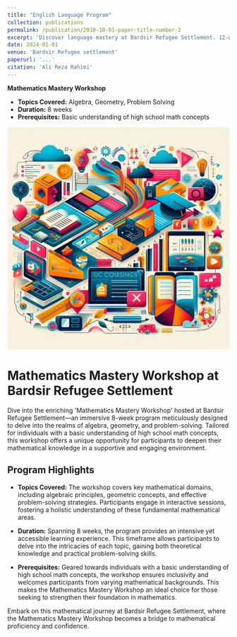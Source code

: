 ```yaml
---
title: "English Language Program"
collection: publications
permalink: /publication/2010-10-01-paper-title-number-2
excerpt: 'Discover language mastery at Bardsir Refugee Settlement. 12-week English Program.'
date: 2024-01-01
venue: 'Bardsir Refugee settlement'
paperurl: '...'
citation: 'Ali Reza Rahimi'
---
```

**Mathematics Mastery Workshop**

- **Topics Covered:** Algebra, Geometry, Problem Solving
- **Duration:** 8 weeks
- **Prerequisites:** Basic understanding of high school math concepts

![Alt Text](/images/course.jpg)

# Mathematics Mastery Workshop at Bardsir Refugee Settlement

Dive into the enriching 'Mathematics Mastery Workshop' hosted at Bardsir Refugee Settlement—an immersive 8-week program meticulously designed to delve into the realms of algebra, geometry, and problem-solving. Tailored for individuals with a basic understanding of high school math concepts, this workshop offers a unique opportunity for participants to deepen their mathematical knowledge in a supportive and engaging environment.

## Program Highlights

- **Topics Covered:** The workshop covers key mathematical domains, including algebraic principles, geometric concepts, and effective problem-solving strategies. Participants engage in interactive sessions, fostering a holistic understanding of these fundamental mathematical areas.

- **Duration:** Spanning 8 weeks, the program provides an intensive yet accessible learning experience. This timeframe allows participants to delve into the intricacies of each topic, gaining both theoretical knowledge and practical problem-solving skills.

- **Prerequisites:** Geared towards individuals with a basic understanding of high school math concepts, the workshop ensures inclusivity and welcomes participants from varying mathematical backgrounds. This makes the Mathematics Mastery Workshop an ideal choice for those seeking to strengthen their foundation in mathematics.

Embark on this mathematical journey at Bardsir Refugee Settlement, where the Mathematics Mastery Workshop becomes a bridge to mathematical proficiency and confidence.
